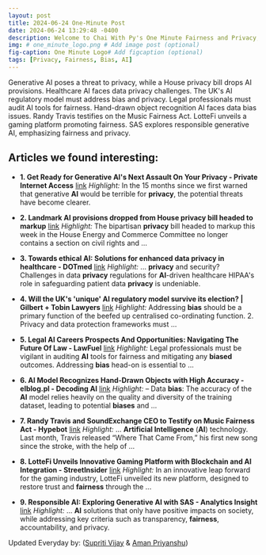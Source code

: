 ```yaml
---
layout: post
title: 2024-06-24 One-Minute Post
date: 2024-06-24 13:29:48 -0400
description: Welcome to Chai With Py's One Minute Fairness and Privacy, which aims to provide you the current happenings in the world of Fairness, Privacy, and AI.
img: # one_minute_logo.png # Add image post (optional)
fig-caption: One Minute Logo# Add figcaption (optional)
tags: [Privacy, Fairness, Bias, AI]
---
```


Generative AI poses a threat to privacy, while a House privacy bill drops AI provisions. Healthcare AI faces data privacy challenges. The UK's AI regulatory model must address bias and privacy. Legal professionals must audit AI tools for fairness. Hand-drawn object recognition AI faces data bias issues. Randy Travis testifies on the Music Fairness Act. LotteFi unveils a gaming platform promoting fairness. SAS explores responsible generative AI, emphasizing fairness and privacy.

## Articles we found interesting:

- **1. Get Ready for Generative <b>AI&#39;s</b> Next Assault On Your <b>Privacy</b> - Private Internet Access** [link](https://www.privateinternetaccess.com/blog/get-ready-for-generative-ais-next-assault-on-your-privacy/)
_Highlight:_ In the 15 months since we first warned that generative <b>AI</b> would be terrible for <b>privacy</b>, the potential threats have become clearer.

- **2. Landmark <b>AI</b> provisions dropped from House <b>privacy</b> bill headed to markup** [link](https://insidecybersecurity.com/daily-news/landmark-ai-provisions-dropped-house-privacy-bill-headed-markup)
_Highlight:_ The bipartisan <b>privacy</b> bill headed to markup this week in the House Energy and Commerce Committee no longer contains a section on civil rights and&nbsp;...

- **3. Towards ethical <b>AI</b>: Solutions for enhanced data <b>privacy</b> in healthcare - DOTmed** [link](https://www.dotmed.com/news/story/63121)
_Highlight:_ ... <b>privacy</b> and security? Challenges in data <b>privacy</b> regulations for <b>AI</b>-driven healthcare HIPAA&#39;s role in safeguarding patient data <b>privacy</b> is undeniable.

- **4. Will the UK&#39;s &#39;unique&#39; <b>AI</b> regulatory model survive its election? | Gilbert + Tobin Lawyers** [link](https://www.gtlaw.com.au/knowledge/will-uks-unique-ai-regulatory-model-survive-its-election)
_Highlight:_ Addressing <b>bias</b> should be a primary function of the beefed up centralised co-ordinating function. 2. Privacy and data protection frameworks must&nbsp;...

- **5. Legal <b>AI</b> Careers Prospects And Opportunities: Navigating The Future Of Law - LawFuel** [link](https://www.lawfuel.com/legal-ai-careers-prospects-and-opportunities-navigating-the-future-of-law/)
_Highlight:_ Legal professionals must be vigilant in auditing <b>AI</b> tools for fairness and mitigating any <b>biased</b> outcomes. Addressing <b>bias</b> head-on is essential to&nbsp;...

- **6. <b>AI</b> Model Recognizes Hand-Drawn Objects with High Accuracy - elblog.pl - Decoding <b>AI</b>** [link](https://elblog.pl/2024/06/23/ai-model-recognizes-hand-drawn-objects-with-high-accuracy/)
_Highlight:_ – Data <b>bias</b>: The accuracy of the <b>AI</b> model relies heavily on the quality and diversity of the training dataset, leading to potential <b>biases</b> and&nbsp;...

- **7. Randy Travis and SoundExchange CEO to Testify on Music <b>Fairness</b> Act - Hypebot** [link](https://www.hypebot.com/hypebot/2024/06/randy-travis-and-soundexchange-ceo-to-testify-on-music-fairness-act.html)
_Highlight:_ ... <b>Artificial Intelligence</b> (<b>AI</b>) technology. Last month, Travis released “Where That Came From,” his first new song since the stroke, with the help of&nbsp;...

- **8. LotteFi Unveils Innovative Gaming Platform with Blockchain and <b>AI</b> Integration - StreetInsider** [link](https://www.streetinsider.com/Globe%2BPR%2BWire/LotteFi%2BUnveils%2BInnovative%2BGaming%2BPlatform%2Bwith%2BBlockchain%2Band%2BAI%2BIntegration/23386260.html)
_Highlight:_ In an innovative leap forward for the gaming industry, LotteFi unveiled its new platform, designed to restore trust and <b>fairness</b> through the&nbsp;...

- **9. Responsible <b>AI</b>: Exploring Generative <b>AI</b> with SAS - Analytics Insight** [link](https://www.analyticsinsight.net/generative-ai/responsible-ai-exploring-generative-ai-with-sas)
_Highlight:_ ... <b>AI</b> solutions that only have positive impacts on society, while addressing key criteria such as transparency, <b>fairness</b>, accountability, and privacy.


Updated Everyday by: (<a href="https://supritivijay.github.io/">Supriti Vijay</a> & <a href="https://amanpriyanshu.github.io/">Aman Priyanshu</a>)
